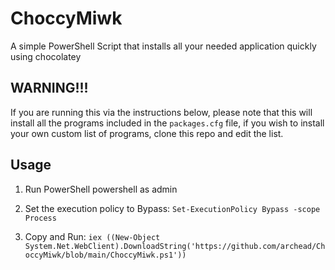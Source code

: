# ChoccyMiwk

A simple PowerShell Script that installs all your needed application quickly using chocolatey

## WARNING!!!

If you are running this via the instructions below, please note that this will install all the programs included in the `packages.cfg` file, if you wish to install your own custom list of programs, clone this repo and edit the list.

## Usage

1. Run PowerShell powershell as admin

1. Set the execution policy to Bypass: `Set-ExecutionPolicy Bypass -scope Process`

1. Copy and Run: `iex ((New-Object System.Net.WebClient).DownloadString('https://github.com/archead/ChoccyMiwk/blob/main/ChoccyMiwk.ps1'))`
